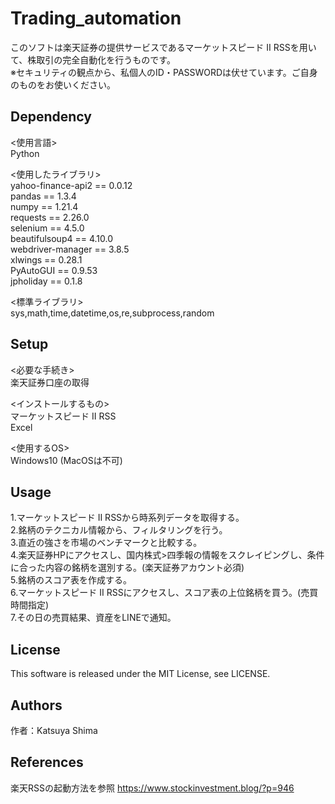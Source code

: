 # Trading_automation
このソフトは楽天証券の提供サービスであるマーケットスピード II RSSを用いて、株取引の完全自動化を行うものです。  
※セキュリティの観点から、私個人のID・PASSWORDは伏せています。ご自身のものをお使いください。

## Dependency
<使用言語>  
Python  
  
<使用したライブラリ>   
yahoo-finance-api2 == 0.0.12  
pandas == 1.3.4  
numpy == 1.21.4  
requests == 2.26.0  
selenium == 4.5.0  
beautifulsoup4 == 4.10.0  
webdriver-manager == 3.8.5  
xlwings == 0.28.1  
PyAutoGUI == 0.9.53  
jpholiday == 0.1.8  
  
<標準ライブラリ>  
sys,math,time,datetime,os,re,subprocess,random

## Setup
<必要な手続き>  
楽天証券口座の取得  
  
<インストールするもの>  
マーケットスピード II RSS  
Excel  
  
<使用するOS>  
Windows10 (MacOSは不可)  

## Usage
1.マーケットスピード II RSSから時系列データを取得する。  
2.銘柄のテクニカル情報から、フィルタリングを行う。  
3.直近の強さを市場のベンチマークと比較する。  
4.楽天証券HPにアクセスし、国内株式>四季報の情報をスクレイピングし、条件に合った内容の銘柄を選別する。(楽天証券アカウント必須)  
5.銘柄のスコア表を作成する。  
6.マーケットスピード II RSSにアクセスし、スコア表の上位銘柄を買う。(売買時間指定)  
7.その日の売買結果、資産をLINEで通知。  

## License
This software is released under the MIT License, see LICENSE.

## Authors
作者：Katsuya Shima  

## References
楽天RSSの起動方法を参照  https://www.stockinvestment.blog/?p=946
